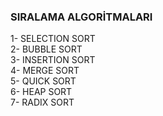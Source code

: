 ### SIRALAMA ALGORİTMALARI

1- SELECTION SORT  
2- BUBBLE SORT  
3- INSERTION SORT  
4- MERGE SORT  
5- QUICK SORT  
6- HEAP SORT  
7- RADIX SORT  
